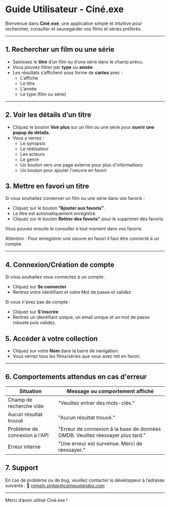 # Guide Utilisateur - Ciné.exe

Bienvenue dans **Ciné.exe**, une application simple et intuitive pour rechercher, consulter et sauvegarder vos films et séries préférés.

---

## 1. Rechercher un film ou une série

- Saisissez le **titre** d’un film ou d’une série dans le champ prévu.
- Vous pouvez filtrer par **type** ou **année**
- Les résultats s’affichent sous forme de **cartes** avec :
  - L’affiche
  - Le titre
  - L’année
  - Le type (film ou série)

---

## 2. Voir les détails d’un titre

- Cliquez le bouton **Voir plus** sur un film ou une série pour **ouvrir une popup de détails**.
- Vous y verrez :
  - Le synopsis
  - Le réalisateur
  - Les acteurs
  - Le genre
  - Un bouton vers une page externe pour plus d'informations
  - Un bouton pour ajouter l'oeuvre en favori

## 3. Mettre en favori un titre

Si vous souhaitez conserver un film ou une série dans vos favoris :

- Cliquez sur le bouton **“Ajouter aux favoris”**.
- Le titre est automatiquement enregistré.
- Cliquez sur le bouton **Retirer des favoris”** pour le supprimer des favoris.

Vous pouvez ensuite le consulter à tout moment dans vos favoris.

Attention : Pour enregistrer une oeuvre en favori il faut être connecté à un compte.

---

## 4. Connexion/Création de compte

Si vous souhaitez vous connectez à un compte :
- Cliquez sur **Se connecter**
- Rentrez votre Identifiant et votre Mot de passe et validez

Si vous n'avez pas de compte :
- Cliquez sur **S'inscrire**
- Rentrez un identifiant unique, un email unique et un mot de passe robuste puis validez.

## 5. Accéder à votre collection

- Cliquez sur votre **Nom** dans la barre de navigation.
- Vous verrez tous les films/séries que vous avez mit en favori.

---

## 6. Comportements attendus en cas d'erreur

| Situation | Message ou comportement affiché |
|----------|------------------------------|
| Champ de recherche vide | "Veuillez entrer des mots-clés." |
| Aucun résultat trouvé | "Aucun résultat trouvé." |
| Problème de connexion à l'API | "Erreur de connexion à la base de données OMDB. Veuillez réessayer plus tard." |
| Erreur interne | "Une erreur est survenue. Merci de réessayer." |

## 7. Support

En cas de problème ou de bug, veuillez contacter le développeur à l’adresse suivante :
📧 *romain.sintas@campuslandes.com*

---

Merci d’avoir utilisé Ciné.exe !